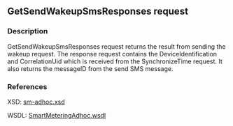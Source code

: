 ## GetSendWakeupSmsResponses request

### Description
GetSendWakeupSmsResponses request returns the result from sending the wakeup request. The response request contains the DeviceIdentification and CorrelationUid which is received from the SynchronizeTime request. It also returns the messageID from the send SMS message.

### References

XSD: [sm-adhoc.xsd](https://github.com/OSGP/Platform/blob/development/osgp-adapter-ws-smartmetering/src/main/webapp/WEB-INF/wsdl/smartmetering/schemas/sm-adhoc.xsd)

WSDL: [SmartMeteringAdhoc.wsdl](https://github.com/OSGP/Platform/blob/development/osgp-adapter-ws-smartmetering/src/main/webapp/WEB-INF/wsdl/smartmetering/SmartMeteringAdhoc.wsdl)

